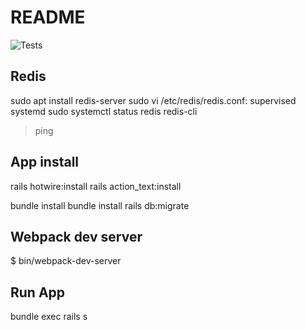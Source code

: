 # README


![Tests](https://github.com/RobBikmansurov/test-hotwire/workflows/Tests/badge.svg)


## Redis
sudo apt install redis-server
sudo vi /etc/redis/redis.conf: 		supervised systemd
sudo systemctl status redis
redis-cli
> ping

## App install
rails hotwire:install
rails action_text:install

bundle install
bundle install rails db:migrate


## Webpack dev server
$ bin/webpack-dev-server

## Run App
bundle exec rails s




